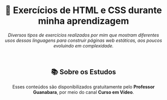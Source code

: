 <h1 align="center">
  🧾 Exercícios de HTML e CSS durante minha aprendizagem
</h1>
<p align="center">
  <em>Diversos tipos de exercícios realizados por mim que mostram diferentes usos dessas linguagens para construir páginas web estáticas, aos poucos evoluindo em complexidade.</em>
</p>
<br>
<h2 align="center">
  📚 Sobre os Estudos
</h2>
<p align="center">
  Esses conteúdos são disponibilizados gratuitamente pelo <strong>Professor Guanabara</strong>, por meio do canal <strong>Curso em Vídeo</strong>.<br>
</p>

